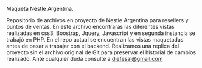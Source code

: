Maqueta Nestle Argentina.

Repositorio de archivos en proyecto de Nestle Argentina para resellers y puntos de ventas. En este archivo encontrarás  las diferentes vistas realizadas en css3, Boostrap, Jquery, Javascript y en segunda instancia se trabajó en PHP. 
En el repo actual se encuentran las vistas maquetadas antes de pasar a trabajar con el backend. Realizamos una replica del proyecto sin el archivo original de Git para preservar el historial de cambios realizado. 
Ante cualquier duda consulte a diefesal@gmail.com
